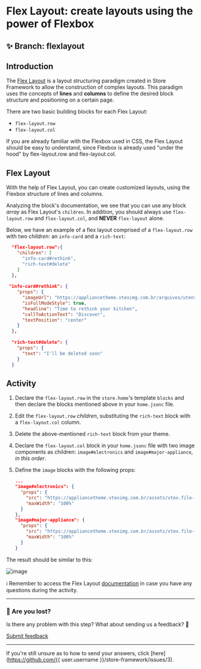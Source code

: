 # Flex Layout: create layouts using the power of Flexbox

## :sparkles: **Branch:** flexlayout

## Introduction

The [Flex Layout](https://vtex.io/docs/components/layout/vtex.flex-layout) is a layout structuring paradigm created in Store Framework to allow the construction of complex layouts. This paradigm uses the concepts of **lines** and **columns** to define the desired block structure and positioning on a certain page. 

There are two basic building blocks for each Flex Layout:

- `flex-layout.row`
- `flex-layout.col`

If you are already familiar with the Flexbox used in CSS, the Flex Layout should be easy to understand, since Flexbox is already used "under the hood" by flex-layout.row and flex-layout.col.

## Flex Layout

With the help of Flex Layout, you can create customized layouts, using the Flexbox structure of lines and columns.

Analyzing the block's documentation, we see that you can use any block *array* as Flex Layout's `children`. In addition, you should always use `flex-layout.row` and `flex-layout.col`, and **NEVER** `flex-layout` alone.

Below, we have an example of a flex layout comprised of a `flex-layout.row` with two *children*: an `info-card` and a `rich-text`:

```json
  "flex-layout.row":{
    "children": [
      "info-card#rethink",
      "rich-text#delete"
    ]
  },
  
 "info-card#rethink": {
    "props": {
      "imageUrl": "https://appliancetheme.vteximg.com.br/arquivos/utensilios-cozinha-min.png",
      "isFullModeStyle": true,
      "headline": "Time to rethink your kitchen",
      "callToActionText": "Discover",
      "textPosition": "center"
    }
  },
  
  "rich-text#delete": {
    "props": {
      "text": "I'll be deleted soon"
    }
  }
```

## Activity

1. Declare the `flex-layout.row` in the `store.home`'s template `blocks` and then declare the blocks mentioned above in your `home.jsonc` file.
2. Edit the `flex-layout.row` *children*, substituting the `rich-text` block with a `flex-layout.col` column.
3. Delete the above-mentioned `rich-text` block from your theme. 
4. Declare the `flex-layout.col` block in your `home.jsonc` file with two image components as children: `image#electronics` and `image#major-appliance`, *in this order*.
5. Define the `image` blocks with the following props:

    ```json
    ...
    "image#electronics": {
      "props": {
        "src": "https://appliancetheme.vteximg.com.br/assets/vtex.file-manager-graphql/images/electronics_banner___25d69b49f8224b369375e68513b4d593.png",
        "maxWidth": "100%"
      }
    },
    "image#major-appliance": {
      "props": {
        "src": "https://appliancetheme.vteximg.com.br/assets/vtex.file-manager-graphql/images/major_appliance_banner___bb10093866a127345ddfbcca3efa5022.png",
        "maxWidth": "100%"
      }
    }
    ```

The result should be similar to this:

![image](https://user-images.githubusercontent.com/12139385/70185681-0c5ed300-16c9-11ea-9260-b88179b508f2.png)

:information_source: Remember to access the Flex Layout [documentation](https://vtex.io/docs/components/layout/vtex.flex-layout) in case you have any questions during the activity.


---

### :no_entry_sign: Are you lost?

Is there any problem with this step? What about sending us a feedback? :pray:

[Submit feedback](https://docs.google.com/forms/d/e/1FAIpQLSeaWrm0Hogm-txm5Ww6mUa68eDuE3WnpFjUSVJ3Wi3dnmCb7A/viewform?usp=pp_url&entry.1784529524=Rodap%C3%A9)

---

If you're still unsure as to how to send your answers, click [here](https://github.com/{{ user.username }}/store-framework/issues/3).